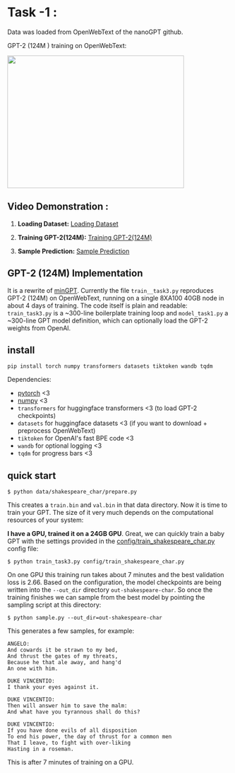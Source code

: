 # Task -1 :
Data was loaded from OpenWebText of the nanoGPT github.

GPT-2 (124M ) training on OpenWebText:

<img src="https://github.com/AbhishekG-1plus/GPT-2_contlo/assets/77354191/d1b48fa8-1acd-4de8-a272-55f1592bef7d" width="400" height="300">

## Video Demonstration :

1. **Loading Dataset:**
   [Loading Dataset](https://photos.app.goo.gl/BPgqGmufbHSD5pS29)

2. **Training GPT-2(124M):**
   [Training GPT-2(124M)](./images/training_gpt2.png)

3. **Sample Prediction:**
   [Sample Prediction](./images/sample_prediction.png)

## GPT-2 (124M) Implementation

It is a rewrite of [minGPT](https://github.com/karpathy/minGPT). Currently the file `train__task3.py` reproduces GPT-2 (124M) on OpenWebText, running on a single 8XA100 40GB node in about 4 days of training. The code itself is plain and readable: `train_task3.py` is a ~300-line boilerplate training loop and `model_task1.py` a ~300-line GPT model definition, which can optionally load the GPT-2 weights from OpenAI.



## install

```
pip install torch numpy transformers datasets tiktoken wandb tqdm
```

Dependencies:

- [pytorch](https://pytorch.org) <3
- [numpy](https://numpy.org/install/) <3
-  `transformers` for huggingface transformers <3 (to load GPT-2 checkpoints)
-  `datasets` for huggingface datasets <3 (if you want to download + preprocess OpenWebText)
-  `tiktoken` for OpenAI's fast BPE code <3
-  `wandb` for optional logging <3
-  `tqdm` for progress bars <3

## quick start


```
$ python data/shakespeare_char/prepare.py
```

This creates a `train.bin` and `val.bin` in that data directory. Now it is time to train your GPT. The size of it very much depends on the computational resources of your system:

**I have a GPU, trained it on a 24GB GPU**. Great, we can quickly train a baby GPT with the settings provided in the [config/train_shakespeare_char.py](config/train_shakespeare_char.py) config file:

```
$ python train_task3.py config/train_shakespeare_char.py
```

On one GPU this training run takes about 7 minutes and the best validation loss is 2.66. Based on the configuration, the model checkpoints are being written into the `--out_dir` directory `out-shakespeare-char`. So once the training finishes we can sample from the best model by pointing the sampling script at this directory:

```
$ python sample.py --out_dir=out-shakespeare-char
```

This generates a few samples, for example:

```
ANGELO:
And cowards it be strawn to my bed,
And thrust the gates of my threats,
Because he that ale away, and hang'd
An one with him.

DUKE VINCENTIO:
I thank your eyes against it.

DUKE VINCENTIO:
Then will answer him to save the malm:
And what have you tyrannous shall do this?

DUKE VINCENTIO:
If you have done evils of all disposition
To end his power, the day of thrust for a common men
That I leave, to fight with over-liking
Hasting in a roseman.
```

This is after 7 minutes of training on a GPU.




